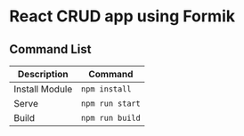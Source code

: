 # React CRUD app using Formik

## Command List
|Description | Command |
|--- | --- |
|Install Module | `npm install`
|Serve | `npm run start`
|Build | `npm run build`
